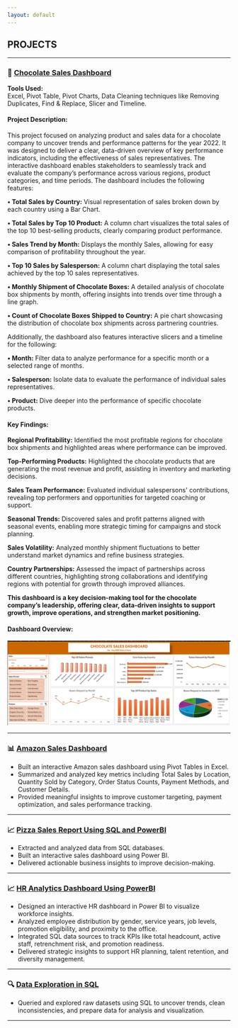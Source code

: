 ```yaml
---
layout: default
---
```



## PROJECTS

---

### 🎯 [Chocolate Sales Dashboard](https://github.com/Anthonyomowumi/github.io/blob/main/Chocolate%20Sales%20Dashboard.xlsx)

**Tools Used:**  
Excel, Pivot Table, Pivot Charts, Data Cleaning techniques like Removing Duplicates, Find & Replace, Slicer and Timeline.

#### Project Description:
This project focused on analyzing product and sales data for a chocolate company to uncover trends and performance patterns for the year 2022. 
It was designed to deliver a clear, data-driven overview of key performance indicators, including the effectiveness of sales representatives. 
The interactive dashboard enables stakeholders to seamlessly track and evaluate the company’s performance across various regions, product categories, 
and time periods. The dashboard includes the following features:

**•	Total Sales by Country:** Visual representation of sales broken down by each country using a Bar Chart.

**•	Total Sales by Top 10 Product:** A column chart visualizes the total sales of the top 10 best-selling products, clearly comparing product performance.

**•	Sales Trend by Month:** Displays the monthly Sales, allowing for easy comparison of profitability throughout the year.

**•	Top 10 Sales by Salesperson:** A column chart displaying the total sales achieved by the top 10 sales representatives. 

**•	Monthly Shipment of Chocolate Boxes:** A detailed analysis of chocolate box shipments by month, offering insights into trends over time through a line graph.

**•	Count of Chocolate Boxes Shipped to Country:** A pie chart showcasing the distribution of chocolate box shipments across partnering countries.

Additionally, the dashboard also features interactive slicers and a timeline for the following:

**•	Month:** Filter data to analyze performance for a specific month or a selected range of months.

**•	Salesperson:** Isolate data to evaluate the performance of individual sales representatives.

**•	Product:** Dive deeper into the performance of specific chocolate products.

#### Key Findings:
**Regional Profitability:** Identified the most profitable regions for chocolate box shipments and highlighted areas where performance can be improved.

**Top-Performing Products:** Highlighted the chocolate products that are generating the most revenue and profit, assisting in inventory and marketing decisions.

**Sales Team Performance:** Evaluated individual salespersons' contributions, revealing top performers and opportunities for targeted coaching or support.

**Seasonal Trends:** Discovered sales and profit patterns aligned with seasonal events, enabling more strategic timing for campaigns and stock planning.

**Sales Volatility:**  Analyzed monthly shipment fluctuations to better understand market dynamics and refine business strategies.

**Country Partnerships:** Assessed the impact of partnerships across different countries, highlighting strong collaborations and identifying regions with potential for growth through improved alliances.

**This dashboard is a key decision-making tool for the chocolate company’s leadership, offering clear, data-driven insights to support growth, improve operations, and strengthen market positioning.**


#### Dashboard Overview:
![CHOCOLATE](CHOCOLATE.png)



---


### 📊 [Amazon Sales Dashboard](https://github.com/Anthonyomowumi/github.io/blob/main/AMAZON.png)
- Built an interactive Amazon sales dashboard using Pivot Tables in Excel.
- Summarized and analyzed key metrics including Total Sales by Location, Quantity Sold by Category, Order Status Counts, Payment Methods, and Customer Details.
- Provided meaningful insights to improve customer targeting, payment optimization, and sales performance tracking.

  
---

### 📈 [Pizza Sales Report Using SQL and PowerBI](https://github.com/Anthonyomowumi/github.io/blob/main/Pizza%20Sales.sql)
- Extracted and analyzed data from SQL databases.
- Built an interactive sales dashboard using Power BI.
- Delivered actionable business insights to improve decision-making.


---

### 📈 [HR Analytics Dashboard Using PowerBI]()
- Designed an interactive HR dashboard in Power BI to visualize workforce insights.
- Analyzed employee distribution by gender, service years, job levels, promotion eligibility, and proximity to the office.
- Integrated SQL data sources to track KPIs like total headcount, active staff, retrenchment risk, and promotion readiness.
- Delivered strategic insights to support HR planning, talent retention, and diversity management.


---

### 🔍 [Data Exploration in SQL]()
- Queried and explored raw datasets using SQL to uncover trends, clean inconsistencies, and prepare data for analysis and visualization.

---

